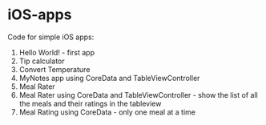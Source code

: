 # iOS-apps
Code for simple iOS apps:
1. Hello World! - first app
2. Tip calculator
3. Convert Temperature
4. MyNotes app using CoreData and TableViewController
6. Meal Rater
7. Meal Rater using CoreData and TableViewController - show the list of all the meals and their ratings in the tableview
8. Meal Rating using CoreData - only one meal at a time
